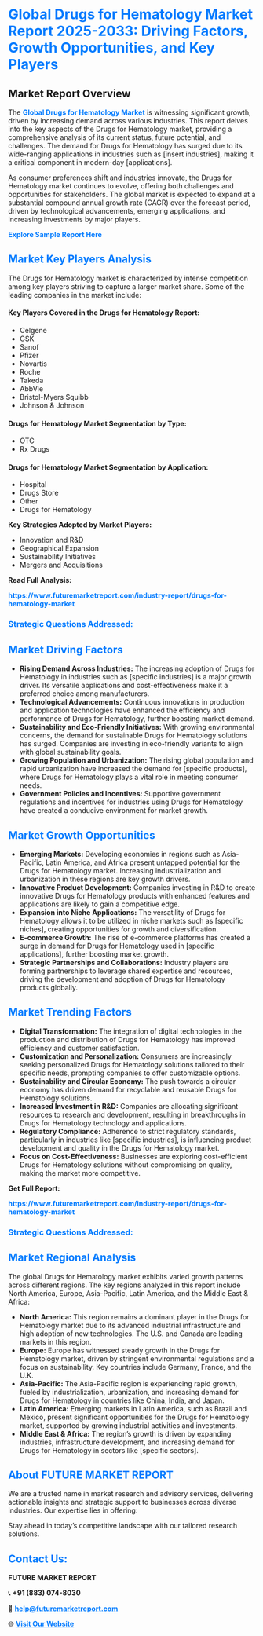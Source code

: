 <h1 style="color: #007BFF;">Global Drugs for Hematology Market Report 2025-2033: Driving Factors, Growth Opportunities, and Key Players</h1>

<section id="overview">
<h2>Market Report Overview</h2>
<p>The <a href="https://www.futuremarketreport.com/industry-report/drugs-for-hematology-market" style="color: #007BFF; text-decoration: none;"><strong>Global Drugs for Hematology Market</strong></a> is witnessing significant growth, driven by increasing demand across various industries. This report delves into the key aspects of the Drugs for Hematology market, providing a comprehensive analysis of its current status, future potential, and challenges. The demand for Drugs for Hematology has surged due to its wide-ranging applications in industries such as [insert industries], making it a critical component in modern-day [applications].</p>
<p>As consumer preferences shift and industries innovate, the Drugs for Hematology market continues to evolve, offering both challenges and opportunities for stakeholders. The global market is expected to expand at a substantial compound annual growth rate (CAGR) over the forecast period, driven by technological advancements, emerging applications, and increasing investments by major players.</p>
</section>

<section id="overview">
<p><a href="https://www.futuremarketreport.com/request-sample/reportId=122633" style="color: #007BFF; text-decoration: none;"><strong>Explore Sample Report Here</strong></a></p>
</section>

<section id="key-players">
<h2 style="color: #007BFF;">Market Key Players Analysis</h2>
<p>The Drugs for Hematology market is characterized by intense competition among key players striving to capture a larger market share. Some of the leading companies in the market include:</p>
<h4>Key Players Covered in the Drugs for Hematology Report:</h4>
<ul><li>Celgene</li><li>GSK</li><li>Sanof</li><li>Pfizer</li><li>Novartis</li><li>Roche</li><li>Takeda</li><li>AbbVie</li><li>Bristol-Myers Squibb</li><li>Johnson &amp; Johnson</li></ul>
<h4>Drugs for Hematology Market Segmentation by Type:</h4>
<ul><li>OTC</li><li>Rx Drugs</li></ul>

<h4>Drugs for Hematology Market Segmentation by Application:</h4>
<ul><li>Hospital</li><li>Drugs Store</li><li>Other</li><li>Drugs for Hematology</li></ul>
<p><strong>Key Strategies Adopted by Market Players:</strong></p>
<ul>
<li>Innovation and R&D</li>
<li>Geographical Expansion</li>
<li>Sustainability Initiatives</li>
<li>Mergers and Acquisitions</li>
</ul>
</section>

<section>
<p><strong>Read Full Analysis: </strong></p><a href="https://www.futuremarketreport.com/industry-report/drugs-for-hematology-market" style="color: #007BFF; text-decoration: none;"><strong>https://www.futuremarketreport.com/industry-report/drugs-for-hematology-market</strong></a>
<h3 style="color: #007BFF;">Strategic Questions Addressed:</h3>
</section>

<section id="driving-factors">
<h2 style="color: #007BFF;">Market Driving Factors</h2>
<ul>
<li><strong>Rising Demand Across Industries:</strong> The increasing adoption of Drugs for Hematology in industries such as [specific industries] is a major growth driver. Its versatile applications and cost-effectiveness make it a preferred choice among manufacturers.</li>
<li><strong>Technological Advancements:</strong> Continuous innovations in production and application technologies have enhanced the efficiency and performance of Drugs for Hematology, further boosting market demand.</li>
<li><strong>Sustainability and Eco-Friendly Initiatives:</strong> With growing environmental concerns, the demand for sustainable Drugs for Hematology solutions has surged. Companies are investing in eco-friendly variants to align with global sustainability goals.</li>
<li><strong>Growing Population and Urbanization:</strong> The rising global population and rapid urbanization have increased the demand for [specific products], where Drugs for Hematology plays a vital role in meeting consumer needs.</li>
<li><strong>Government Policies and Incentives:</strong> Supportive government regulations and incentives for industries using Drugs for Hematology have created a conducive environment for market growth.</li>
</ul>
</section>

<section id="growth-opportunities">
<h2 style="color: #007BFF;">Market Growth Opportunities</h2>
<ul>
<li><strong>Emerging Markets:</strong> Developing economies in regions such as Asia-Pacific, Latin America, and Africa present untapped potential for the Drugs for Hematology market. Increasing industrialization and urbanization in these regions are key growth drivers.</li>
<li><strong>Innovative Product Development:</strong> Companies investing in R&D to create innovative Drugs for Hematology products with enhanced features and applications are likely to gain a competitive edge.</li>
<li><strong>Expansion into Niche Applications:</strong> The versatility of Drugs for Hematology allows it to be utilized in niche markets such as [specific niches], creating opportunities for growth and diversification.</li>
<li><strong>E-commerce Growth:</strong> The rise of e-commerce platforms has created a surge in demand for Drugs for Hematology used in [specific applications], further boosting market growth.</li>
<li><strong>Strategic Partnerships and Collaborations:</strong> Industry players are forming partnerships to leverage shared expertise and resources, driving the development and adoption of Drugs for Hematology products globally.</li>
</ul>
</section>

<section id="trending-factors">
<h2 style="color: #007BFF;">Market Trending Factors</h2>
<ul>
<li><strong>Digital Transformation:</strong> The integration of digital technologies in the production and distribution of Drugs for Hematology has improved efficiency and customer satisfaction.</li>
<li><strong>Customization and Personalization:</strong> Consumers are increasingly seeking personalized Drugs for Hematology solutions tailored to their specific needs, prompting companies to offer customizable options.</li>
<li><strong>Sustainability and Circular Economy:</strong> The push towards a circular economy has driven demand for recyclable and reusable Drugs for Hematology solutions.</li>
<li><strong>Increased Investment in R&D:</strong> Companies are allocating significant resources to research and development, resulting in breakthroughs in Drugs for Hematology technology and applications.</li>
<li><strong>Regulatory Compliance:</strong> Adherence to strict regulatory standards, particularly in industries like [specific industries], is influencing product development and quality in the Drugs for Hematology market.</li>
<li><strong>Focus on Cost-Effectiveness:</strong> Businesses are exploring cost-efficient Drugs for Hematology solutions without compromising on quality, making the market more competitive.</li>
</ul>
</section>

<section>
<p><strong>Get Full Report: </strong></p><a href="https://www.futuremarketreport.com/industry-report/drugs-for-hematology-market" style="color: #007BFF; text-decoration: none;"><strong>https://www.futuremarketreport.com/industry-report/drugs-for-hematology-market</strong></a>
<h3 style="color: #007BFF;">Strategic Questions Addressed:</h3>
</section>


<section id="regional-analysis">
<h2 style="color: #007BFF;">Market Regional Analysis</h2>
<p>The global Drugs for Hematology market exhibits varied growth patterns across different regions. The key regions analyzed in this report include North America, Europe, Asia-Pacific, Latin America, and the Middle East & Africa:</p>
<ul>
<li><strong>North America:</strong> This region remains a dominant player in the Drugs for Hematology market due to its advanced industrial infrastructure and high adoption of new technologies. The U.S. and Canada are leading markets in this region.</li>
<li><strong>Europe:</strong> Europe has witnessed steady growth in the Drugs for Hematology market, driven by stringent environmental regulations and a focus on sustainability. Key countries include Germany, France, and the U.K.</li>
<li><strong>Asia-Pacific:</strong> The Asia-Pacific region is experiencing rapid growth, fueled by industrialization, urbanization, and increasing demand for Drugs for Hematology in countries like China, India, and Japan.</li>
<li><strong>Latin America:</strong> Emerging markets in Latin America, such as Brazil and Mexico, present significant opportunities for the Drugs for Hematology market, supported by growing industrial activities and investments.</li>
<li><strong>Middle East & Africa:</strong> The region’s growth is driven by expanding industries, infrastructure development, and increasing demand for Drugs for Hematology in sectors like [specific sectors].</li>
</ul>
</section>

<footer>
<h2 style="color: #007BFF;">About FUTURE MARKET REPORT</h2>
<p>We are a trusted name in market research and advisory services, delivering actionable insights and strategic support to businesses across diverse industries. Our expertise lies in offering:</p>

<p>Stay ahead in today’s competitive landscape with our tailored research solutions.</p>

<h2 style="color: #007BFF;">Contact Us:</h2>
<p><strong>FUTURE MARKET REPORT</strong></p>
<p>📞 <strong>+91 (883) 074-8030</strong></p>
<p>📧 <strong><a href="mailto:help@futuremarketreport.com" style="color: #007BFF;">help@futuremarketreport.com</a></strong></p>
<p>🌐 <strong><a href="https://www.futuremarketreport.com/" style="color: #007BFF;">Visit Our Website</a></strong></p>
</footer>